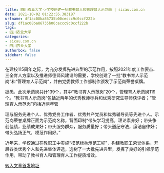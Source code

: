 ```yaml
---
title: 四川农业大学->学校创建一批教书育人和管理育人示范岗 | sicau.com.cn
date: 2021-10-02 01:22:55.383187
urlname: df1ac08ba86735b00ceccc9c0ccf222b
slug: df1ac08ba86735b00ceccc9c0ccf222b
tags: 
- 四川农业大学
categories:
- sicau.com.cn
- 四川农业大学
authorbox: false
sidebar: false
---
```

在建校115周年之际，为充分发挥先进典型的示范作用，按照2021年度工作要点、三全育人方案以及推进师德师风建设的需要，学校创建了一批“教书育人示范岗”和“管理育人示范岗”，并由党委教师工作部制作颁发了示范岗荣誉桌牌。

据悉，此次示范岗共计139个，其中“教书育人示范岗”20个，管理育人示范岗119个。“教书育人示范岗”包括近两年的优秀教师标兵和优秀研究生导师获评者；“管理育人示范岗”包括近两年管
<!--more-->
理与服务先进个人、优秀党务工作者、优秀共产党员和优秀辅导员等先进个人。示范岗荣誉桌牌正面为示范岗名称，背面印制“带头学习提高，理论素养好；带头争创佳绩，业绩成果好；带头服务群众，服务质量好；带头遵纪守法，廉洁自律好；带头弘扬正气，模范作用好。”

近年来，学校通过在教职工中实施“模范标兵示范工程”，构建教职工荣誉体系，开展各类优秀个人和先进集体评选，选树了一大批先进典型，发挥了良好的引领示范作用，带动了教书育人和管理育人工作提质增效。



[转入文章首发地址](https://news.sicau.edu.cn/info/1135/64821.htm)